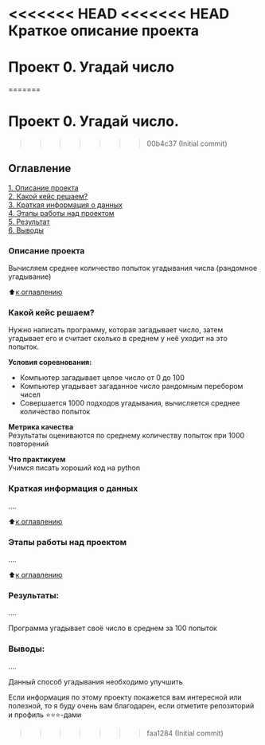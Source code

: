<<<<<<< HEAD
<<<<<<< HEAD
Краткое описание проекта
=======
# Проект 0. Угадай число
=======
# Проект 0. Угадай число.
>>>>>>> 00b4c37 (Initial commit)

## Оглавление  
[1. Описание проекта](.README.md#Описание-проекта)  
[2. Какой кейс решаем?](.README.md#Какой-кейс-решаем)  
[3. Краткая информация о данных](.README.md#Краткая-информация-о-данных)  
[4. Этапы работы над проектом](.README.md#Этапы-работы-над-проектом)  
[5. Результат](.README.md#Результат)    
[6. Выводы](.README.md#Выводы) 

### Описание проекта    
Вычисляем среднее количество попыток угадывания числа (рандомное угадывание)

:arrow_up:[к оглавлению](_)


### Какой кейс решаем?    
Нужно написать программу, которая загадывает число, затем угадывает его и считает сколько в среднем у неё уходит на это попыток.

**Условия соревнования:**  
- Компьютер загадывает целое число от 0 до 100
- Компьютер угадывает загаданное число рандомным перебором чисел
- Совершается 1000 подходов угадывания, вычисляется среднее количество попыток

**Метрика качества**     
Результаты оцениваются по среднему количеству попыток при 1000 повторений

**Что практикуем**     
Учимся писать хороший код на python


### Краткая информация о данных
....
  
:arrow_up:[к оглавлению](.README.md#Оглавление)


### Этапы работы над проектом  
....

:arrow_up:[к оглавлению](.README.md#Оглавление)


### Результаты:  
....

Программа угадывает своё число в среднем за 100 попыток


### Выводы:  
....

Данный способ угадывания необходимо улучшить


Если информация по этому проекту покажется вам интересной или полезной, то я буду очень вам благодарен, если отметите репозиторий и профиль ⭐️⭐️⭐️-дами
>>>>>>> faa1284 (Initial commit)

